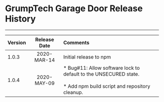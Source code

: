 # GrumpTech Garage Door Release History
----------------------

Version | Release Date | Comments
:------ | :----------: | :-------
1.0.3   | 2020-MAR-14  | Initial release to npm
1.0.4   | 2020-MAY-09  | * Bug#11: Allow software lock to default to the UNSECURED state. <br></br>* Add npm build script and repository cleanup.
